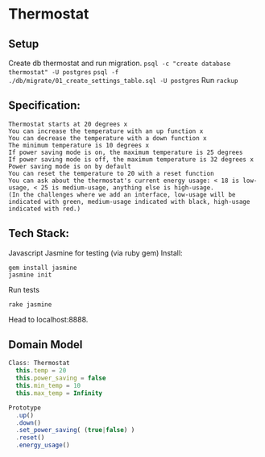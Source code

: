 # Thermostat

## Setup

Create db thermostat and run migration.
`psql -c "create database thermostat" -U postgres`
`psql -f ./db/migrate/01_create_settings_table.sql -U postgres`
Run
`rackup`



## Specification:

    Thermostat starts at 20 degrees x
    You can increase the temperature with an up function x
    You can decrease the temperature with a down function x
    The minimum temperature is 10 degrees x
    If power saving mode is on, the maximum temperature is 25 degrees
    If power saving mode is off, the maximum temperature is 32 degrees x
    Power saving mode is on by default
    You can reset the temperature to 20 with a reset function
    You can ask about the thermostat's current energy usage: < 18 is low-usage, < 25 is medium-usage, anything else is high-usage.
    (In the challenges where we add an interface, low-usage will be indicated with green, medium-usage indicated with black, high-usage indicated with red.)

## Tech Stack:
Javascript
Jasmine for testing (via ruby gem)
Install:
```
gem install jasmine
jasmine init
```
Run tests
```
rake jasmine
```
Head to localhost:8888.


## Domain Model
``` javascript
Class: Thermostat
  this.temp = 20
  this.power_saving = false
  this.min_temp = 10
  this.max_temp = Infinity

Prototype
  .up()
  .down()
  .set_power_saving( (true|false) )
  .reset()
  .energy_usage()
```


